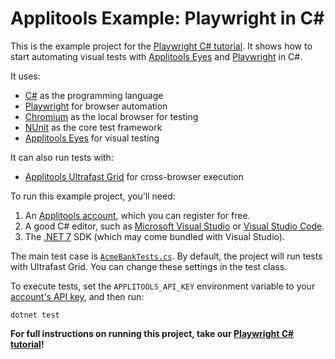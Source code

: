 # Applitools Example: Playwright in C#

This is the example project for the [Playwright C# tutorial](https://applitools.com/tutorials/quickstart/web/playwright/csharp).
It shows how to start automating visual tests
with [Applitools Eyes](https://applitools.com/platform/eyes/)
and [Playwright](https://playwright.dev/dotnet) in C#.

It uses:

* [C#](https://learn.microsoft.com/en-us/dotnet/csharp/) as the programming language
* [Playwright](https://playwright.dev/dotnet) for browser automation
* [Chromium](https://www.chromium.org/chromium-projects/) as the local browser for testing
* [NUnit](https://nunit.org/) as the core test framework
* [Applitools Eyes](https://applitools.com/platform/eyes/) for visual testing

It can also run tests with:

* [Applitools Ultrafast Grid](https://applitools.com/platform/ultrafast-grid/) for cross-browser execution

To run this example project, you'll need:

1. An [Applitools account](https://auth.applitools.com/users/register), which you can register for free.
2. A good C# editor, such as [Microsoft Visual Studio](https://visualstudio.microsoft.com/)
   or [Visual Studio Code](https://code.visualstudio.com/docs/languages/csharp).
3. The [.NET 7](https://dotnet.microsoft.com/en-us/download/dotnet/7.0) SDK (which may come bundled with Visual Studio).

The main test case is [`AcmeBankTests.cs`](Applitools.Example.Tests/AcmeBankTests.cs).
By default, the project will run tests with Ultrafast Grid.
You can change these settings in the test class.

To execute tests, set the `APPLITOOLS_API_KEY` environment variable
to your [account's API key](https://applitools.com/tutorials/guides/getting-started/registering-an-account),
and then run:

```
dotnet test
```

**For full instructions on running this project, take our
[Playwright C# tutorial](https://applitools.com/tutorials/quickstart/web/playwright/csharp)!**

